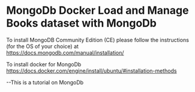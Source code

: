 # MongoDb Docker Load and Manage Books dataset with MongoDb

To install MongoDB Community Edition (CE) please follow the instructions (for the OS of
your choice) at https://docs.mongodb.com/manual/installation/

To install docker for MongoDb
https://docs.docker.com/engine/install/ubuntu/#installation-methods

--This is a tutorial on MongoDb
